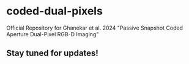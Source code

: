 # coded-dual-pixels
Official Repository for Ghanekar et al. 2024 "Passive Snapshot Coded Aperture Dual-Pixel RGB-D Imaging" 

## Stay tuned for updates!
